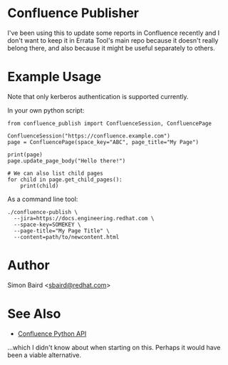 Confluence Publisher
====================

I've been using this to update some reports in Confluence recently and I don't
want to keep it in Errata Tool's main repo because it doesn't really belong
there, and also because it might be useful separately to others.

Example Usage
=============

Note that only kerberos authentication is supported currently.

In your own python script:

````
from confluence_publish import ConfluenceSession, ConfluencePage

ConfluenceSession("https://confluence.example.com")
page = ConfluencePage(space_key="ABC", page_title="My Page")

print(page)
page.update_page_body("Hello there!")

# We can also list child pages
for child in page.get_child_pages():
    print(child)
````

As a command line tool:

````
./confluence-publish \
  --jira=https://docs.engineering.redhat.com \
  --space-key=SOMEKEY \
  --page-title="My Page Title" \
  --content=path/to/newcontent.html
````

Author
======

Simon Baird <<sbaird@redhat.com>>

See Also
========

* [Confluence Python API][confluence-api]

...which I didn't know about when starting on this. Perhaps it would have been
a viable alternative.

[confluence-api]: https://github.com/pycontribs/confluence
